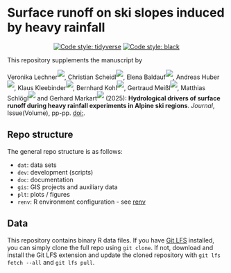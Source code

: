 # Surface runoff on ski slopes induced by heavy rainfall 

<p align="center">
    <a href="https://style.tidyverse.org">
        <img alt="Code style: tidyverse" src="https://img.shields.io/badge/codestyle-tidyverse-blue"></a>
    <a href="https://github.com/psf/black">
        <img alt="Code style: black" src="https://img.shields.io/badge/codestyle-black-000000.svg"></a>
</p>

This repository supplements the manuscript by
<!-- in alphabetical order, apart from first, second and senior author -->
Veronika Lechner<sup>[![](https://info.orcid.org/wp-content/uploads/2019/11/orcid_16x16.png)](https://orcid.org/0000-0002-9707-182X)</sup>,
Christian Scheidl<sup>[![](https://info.orcid.org/wp-content/uploads/2019/11/orcid_16x16.png)](https://orcid.org/0000-0002-5625-6238)</sup>,
Elena Baldauf<sup>[![](https://info.orcid.org/wp-content/uploads/2019/11/orcid_16x16.png)]()</sup>,
Andreas Huber<sup>[![](https://info.orcid.org/wp-content/uploads/2019/11/orcid_16x16.png)](https://orcid.org/0009-0005-4238-8124)</sup>,
Klaus Kleebinder<sup>[![](https://info.orcid.org/wp-content/uploads/2019/11/orcid_16x16.png)]()</sup>,
Bernhard Kohl<sup>[![](https://info.orcid.org/wp-content/uploads/2019/11/orcid_16x16.png)](https://orcid.org/0000-0002-5716-6541)</sup>,
Gertraud Meißl<sup>[![](https://info.orcid.org/wp-content/uploads/2019/11/orcid_16x16.png)](https://orcid.org/0000-0001-9122-3207)</sup>,
Matthias Schlögl<sup>[![](https://info.orcid.org/wp-content/uploads/2019/11/orcid_16x16.png)](https://orcid.org/0000-0002-4357-523X)</sup> and
Gerhard Markart<sup>[![](https://info.orcid.org/wp-content/uploads/2019/11/orcid_16x16.png)](https://orcid.org/0009-0000-6449-8969)</sup>
(2025):
**Hydrological drivers of surface runoff during heavy rainfall experiments in Alpine ski regions**.
*Journal*, Issue(Volume), pp-pp. [doi:](https://doi.org/#).

## Repo structure 

The general repo structure is as follows:
- `dat`: data sets
- `dev`: development (scripts)
- `doc`: documentation
- `gis`: GIS projects and auxiliary data
- `plt`: plots / figures
- `renv`: R environment configuration - see [renv](https://rstudio.github.io/renv/articles/renv.html)

## Data

This repository contains binary R data files. If you have [Git LFS](https://git-lfs.com/) installed, you can simply clone the full repo using `git clone`. If not, download and install the Git LFS extension and update the cloned repository with `git lfs fetch --all` and `git lfs pull`.
